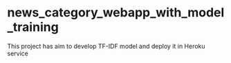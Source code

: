 # news_category_webapp_with_model_training
This project has aim to develop TF-IDF model and deploy it in Heroku service
